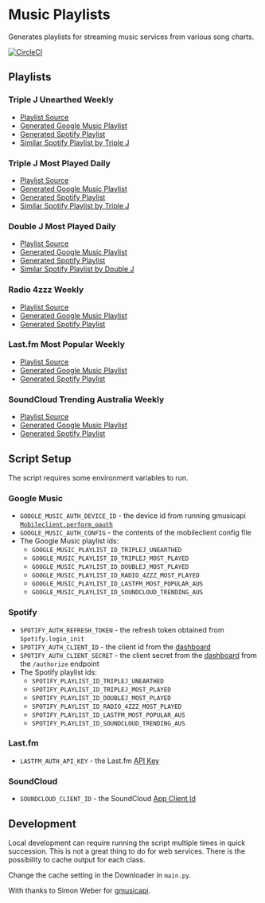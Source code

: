 # Music Playlists

Generates playlists for streaming music services from various song charts.

[![CircleCI](https://circleci.com/gh/cofiem/music-playlists/tree/master.svg?style=svg)](https://circleci.com/gh/cofiem/music-playlists/tree/master)

## Playlists

### Triple J Unearthed Weekly

- [Playlist Source](https://www.triplejunearthed.com/discover/charts)
- [Generated Google Music Playlist](https://play.google.com/music/playlist/AMaBXykfhR3K2N58JDfwGMt4-CHPpR21_sybQveOb2g5vnmXPoL2RxuJSnXwDBv_a0BhN3eT7Iy1QRkVtcIzuB79oTrkvfbOBA%3D%3D)
- [Generated Spotify Playlist](https://open.spotify.com/playlist/1Fi0e7Bwof3ZZYKiTqIFeG?si=oRAHLVk_RCiuHfIPOBwQow)
- [Similar Spotify Playlist by Triple J](https://open.spotify.com/playlist/78d1cKN9xYtKialnOYkI92?si=oplGx5CuRpO2sTUiQnrDsQ)

### Triple J Most Played Daily

- [Playlist Source](https://www.abc.net.au/triplej/featured-music/most-played/)
- [Generated Google Music Playlist](https://play.google.com/music/playlist/AMaBXymNn6HXtD6yk3Jw7NCw-bWtU3KfqtGNEvF7zGuzopDBEWO0ZDkiRdH2ryGRNMACIf_jfcHgBlvaU3_yDE1ZLRC8HZi-nA%3D%3D)
- [Generated Spotify Playlist](https://open.spotify.com/playlist/6fk0j4ncAVZgR0BGXgnoQP?si=-MikM58CSIuVclL2fJT5ag)
- [Similar Spotify Playlist by Triple J](https://open.spotify.com/playlist/7vFQNWXoblEJXpbnTuyz76?si=Tvc6fZQYSbqJf6LL2HsgnA)

### Double J Most Played Daily

- [Playlist Source](https://www.abc.net.au/doublej/featured-music/most-played/)
- [Generated Google Music Playlist](https://play.google.com/music/playlist/AMaBXyngnVFOVBFpxZS2b8M3DTQk8Ub9aUoSaohDL0UsE00z_Y-2H7_KuX1u_Cy7QTnCUPDVTXSlSSXoJS4sVVpOmnKJXDZwBQ%3D%3D)
- [Generated Spotify Playlist](https://open.spotify.com/playlist/5pMHkM6y47xeqKstXTxe5l?si=lDCE4P0nTOiyfF5AaNiCig)
- [Similar Spotify Playlist by Double J](https://open.spotify.com/playlist/3eVaP90RyWrOKu6Gejw5Eg?si=qitVGp0PQJ-8wm92WTacqg)

### Radio 4zzz Weekly

- [Playlist Source](http://4zzz.org.au/)
- [Generated Google Music Playlist](https://play.google.com/music/playlist/AMaBXylJ3xayO9dRNgmyQazXw2KEEfiFLML8UtMng0v0lSpZRinG_1qz994rPPOc5sBDkN4QDLMxbWAZHtKMPmmfYyabzQ3SMQ%3D%3D)
- [Generated Spotify Playlist](https://open.spotify.com/playlist/6QXfh1GEnk5WZcgk6DYeFX?si=uAW1Ui8qRN6uF_H2p4rJGQ)

### Last.fm Most Popular Weekly

- [Playlist Source](https://www.last.fm/charts)
- [Generated Google Music Playlist](https://play.google.com/music/listen?u=0#/pl/AMaBXymCyYTfzBUMrhxu-gmv105W0p50bursBWRXeH3KlPeAGdBsrsth4wfAd_gJo1RK0BWRcO1fCmrwTazI5_WQsLn4xpzQKQ%3D%3D)
- [Generated Spotify Playlist](https://open.spotify.com/playlist/2OG0mxQqwQ4y26f7lrFv7z?si=GcMN5TDASjm_tG0N5vaG6A)

### SoundCloud Trending Australia Weekly

- [Playlist Source](https://soundcloud.com/charts/new?genre=all-music&country=AU)
- [Generated Google Music Playlist](https://play.google.com/music/listen?u=0#/pl/AMaBXym36AMhKosMhuNHEZugZB9Vmcp4H6X_gH22EBufF0_gWunMqjeZR7SiHVouyccPFUnCEygbxFutkRbUKhl0hIjhCUamRw%3D%3D)
- [Generated Spotify Playlist](https://open.spotify.com/playlist/5nBtYkUuLlbfOWc0Jy4s2E?si=dedwtEUeTxaFQCQM_8db1A)


## Script Setup

The script requires some environment variables to run.

### Google Music

- `GOOGLE_MUSIC_AUTH_DEVICE_ID` - the device id from running gmusicapi 
    [`Mobileclient.perform_oauth`](https://unofficial-google-music-api.readthedocs.io/en/latest/reference/mobileclient.html#gmusicapi.clients.Mobileclient.perform_oauth)
- `GOOGLE_MUSIC_AUTH_CONFIG` - the contents of the mobileclient config file
- The Google Music playlist ids:
    - `GOOGLE_MUSIC_PLAYLIST_ID_TRIPLEJ_UNEARTHED`
    - `GOOGLE_MUSIC_PLAYLIST_ID_TRIPLEJ_MOST_PLAYED`
    - `GOOGLE_MUSIC_PLAYLIST_ID_DOUBLEJ_MOST_PLAYED`
    - `GOOGLE_MUSIC_PLAYLIST_ID_RADIO_4ZZZ_MOST_PLAYED`
    - `GOOGLE_MUSIC_PLAYLIST_ID_LASTFM_MOST_POPULAR_AUS`
    - `GOOGLE_MUSIC_PLAYLIST_ID_SOUNDCLOUD_TRENDING_AUS`


### Spotify

- `SPOTIFY_AUTH_REFRESH_TOKEN` - the refresh token obtained from `Spotify.login_init`
- `SPOTIFY_AUTH_CLIENT_ID` - the client id from the [dashboard](https://developer.spotify.com/dashboard/applications)
- `SPOTIFY_AUTH_CLIENT_SECRET` - the client secret from the [dashboard](https://developer.spotify.com/dashboard/applications)
from the `/authorize` endpoint
- The Spotify playlist ids:
    - `SPOTIFY_PLAYLIST_ID_TRIPLEJ_UNEARTHED`
    - `SPOTIFY_PLAYLIST_ID_TRIPLEJ_MOST_PLAYED`
    - `SPOTIFY_PLAYLIST_ID_DOUBLEJ_MOST_PLAYED`
    - `SPOTIFY_PLAYLIST_ID_RADIO_4ZZZ_MOST_PLAYED`
    - `SPOTIFY_PLAYLIST_ID_LASTFM_MOST_POPULAR_AUS`
    - `SPOTIFY_PLAYLIST_ID_SOUNDCLOUD_TRENDING_AUS`


### Last.fm

- `LASTFM_AUTH_API_KEY` - the Last.fm [API Key](https://www.last.fm/api/)


### SoundCloud

- `SOUNDCLOUD_CLIENT_ID` - the SoundCloud [App Client Id](https://soundcloud.com/you/apps)


## Development

Local development can require running the script multiple times in quick succession. 
This is not a great thing to do for web services. There is the possibility to cache output for each class.

Change the cache setting in the Downloader in `main.py`.

With thanks to Simon Weber for [gmusicapi](https://github.com/simon-weber/gmusicapi).

